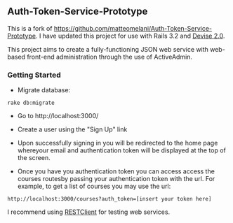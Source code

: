 ## Auth-Token-Service-Prototype

This is a fork of https://github.com/matteomelani/Auth-Token-Service-Prototype. I have updated this project for use with Rails 3.2 and [Devise 2.0](https://github.com/plataformatec/devise).

This project aims to create a fully-functioning JSON web service with web-based front-end administration through the use of ActiveAdmin.

### Getting Started

* Migrate database:

```rake db:migrate```

* Go to http://localhost:3000/

* Create a user using the "Sign Up" link

* Upon successfully signing in you will be redirected to the home page whereyour email and authentication token will be displayed at the top of the screen.
		
* Once you have you authentication token you can access access the courses routesby passing your authentication token with the url.
	For example, to get a list of courses you may use the url:

```http://localhost:3000/courses?auth_token=[insert your token here]```

I recommend using [RESTClient](http://www.restclient.net) for testing web services.
	
